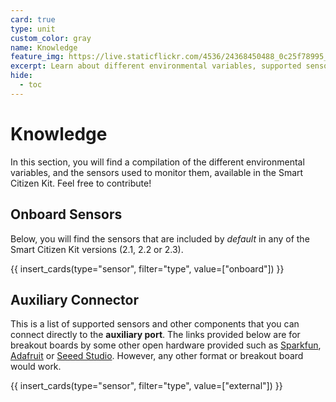```yaml
---
card: true
type: unit
custom_color: gray
name: Knowledge
feature_img: https://live.staticflickr.com/4536/24368450488_0c25f78995_h.jpg
excerpt: Learn about different environmental variables, supported sensors, and how to operate them!
hide:
  - toc
---
```


# Knowledge

In this section, you will find a compilation of the different environmental variables, and the sensors used to monitor them, available in the Smart Citizen Kit. Feel free to contribute!

## Onboard Sensors

Below, you will find the sensors that are included by _default_ in any of the Smart Citizen Kit versions (2.1, 2.2 or 2.3).

{{ insert_cards(type="sensor", filter="type", value=["onboard"]) }}

## Auxiliary Connector

This is a list of supported sensors and other components that you can connect directly to the **auxiliary port**. The links provided below are for breakout boards by some other open hardware provided such as [Sparkfun](https://sparkfun.com), [Adafruit](https://adafruit.com) or [Seeed Studio](https://seeedstudio.com). However, any other format or breakout board would work.

{{ insert_cards(type="sensor", filter="type", value=["external"]) }}
